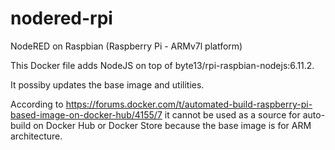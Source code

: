 # nodered-rpi
NodeRED on Raspbian (Raspberry Pi - ARMv7l platform)

This Docker file adds NodeJS on top of byte13/rpi-raspbian-nodejs:6.11.2.

It possiby updates the base image and utilities.

According to https://forums.docker.com/t/automated-build-raspberry-pi-based-image-on-docker-hub/4155/7
it cannot be used as a source for auto-build on Docker Hub or Docker Store because 
the base image is for ARM architecture.
